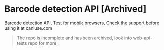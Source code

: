 # Barcode detection API [Archived]

Barcode detection API, Test for mobile browsers, Check the support before using it at caniuse.com

> The repo is incomplete and has been archived, look into web-api-tests repo for more.
